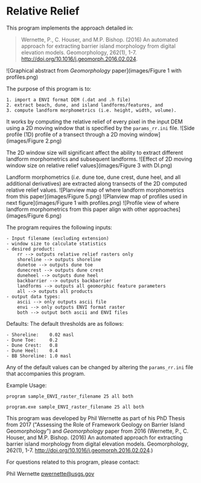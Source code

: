 # Relative Relief

This program implements the approach detailed in:

> Wernette, P., C. Houser, and M.P. Bishop. (2016) An automated approach for extracting barrier island morphology from digital elevation models. Geomorphology, 262(1), 1-7. http://doi.org/10.1016/j.geomorph.2016.02.024.

![Graphical abstract from *Geomorphology* paper](images/Figure 1 with profiles.png)

The purpose of this program is to:

	1. import a ENVI format DEM (.dat and .h file)
	2. extract beach, dune, and island landforms/features, and
	3. compute landform morphometrics (i.e. height, width, volume).

It works by computing the relative relief of every pixel in the input DEM using a 2D moving window that is specified by the ```params_rr.ini``` file.
![Side profile (1D) profile of a transect through a 2D moving window](images/Figure 2.png)

The 2D window size will significant affect the ability to extract different landform morphometrics and subsequent landforms.
![Effect of 2D moving window size on relative relief values](images/Figure 3 with DI.png)

Landform morphometrics (*i.e.* dune toe, dune crest, dune heel, and all additional derivatives) are extracted along transects of the 2D computed relative relief values.
![Planview map of where landform morphometrics from this paper](images/Figure 5.png)
![Planview map of profiles used in next figure](images/Figure 1 with profiles.png)
![Profile view of where landform morphometrics from this paper align with other approaches](images/Figure 6.png)

The program requires the following inputs:

	- Input filename (excluding extension)
	- window size to calculate statistics
	- desired product:
		rr --> outputs relative relief rasters only
		shoreline --> outputs shoreline
		dunetoe --> outputs dune toe
		dunecrest --> outputs dune crest
		duneheel --> outputs dune heel
		backbarrier --> outputs backbarrier
		landforms --> outputs all geomorphic feature parameters
		all --> outputs all products
	- output data types:
		ascii --> only outputs ascii file
		envi --> only outputs ENVI format raster
		both --> output both ascii and ENVI files


Defaults:
The default thresholds are as follows:
	
	- Shoreline:    0.02 masl
	- Dune Toe:     0.2
	- Dune Crest:   0.8
	- Dune Heel:    0.4
	- BB Shoreline: 1.0 masl

Any of the default values can be changed by altering the ```params_rr.ini``` file that accompanies this program.

Example Usage:
```
program sample_ENVI_raster_filename 25 all both

program.exe sample_ENVI_raster_filename 25 all both
```

This program was developed by Phil Wernette as part of his PhD Thesis from 2017 ("Assessing the Role of Framework Geology on Barrier Island Geomorphology") and *Geomorphology* paper from 2016 (Wernette, P., C. Houser, and M.P. Bishop. (2016) An automated approach for extracting barrier island morphology from digital elevation models. Geomorphology, 262(1), 1-7. http://doi.org/10.1016/j.geomorph.2016.02.024.)

For questions related to this program, please contact:

Phil Wernette [pwernette@usgs.gov]()
